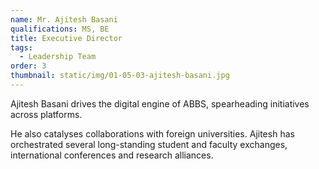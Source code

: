 ```yaml
---
name: Mr. Ajitesh Basani
qualifications: MS, BE
title: Executive Director
tags:
  - Leadership Team
order: 3
thumbnail: static/img/01-05-03-ajitesh-basani.jpg
---
```

Ajitesh Basani drives the digital engine of ABBS, spearheading initiatives across platforms.  

He also catalyses collaborations with foreign universities. Ajitesh has orchestrated several long-standing student and faculty exchanges, international conferences and research alliances.